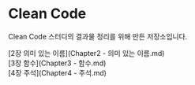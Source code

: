 # Clean Code
Clean Code 스터디의 결과물 정리를 위해 만든 저장소입니다. 

[2장 의미 있는 이름](Chapter2 - 의미 있는 이름.md)  
[3장 함수](Chapter3 - 함수.md)  
[4장 주석](Chapter4 - 주석.md)  
